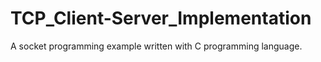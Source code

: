 # TCP_Client-Server_Implementation
A socket programming example written with C programming language.
